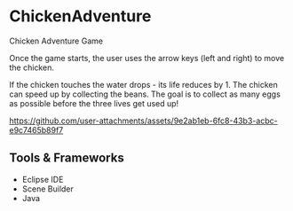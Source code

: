 # ChickenAdventure
Chicken Adventure Game

Once the game starts, the user uses the arrow keys (left and right) to move the chicken.

If the chicken touches the water drops - its life reduces by 1.
The chicken can speed up by collecting the beans.
The goal is to collect as many eggs as possible before the three lives get used up!




https://github.com/user-attachments/assets/9e2ab1eb-6fc8-43b3-acbc-e9c7465b89f7

## Tools & Frameworks
- Eclipse IDE
- Scene Builder
- Java


